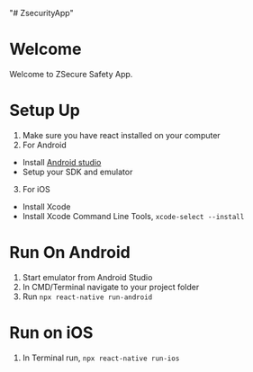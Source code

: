 "# ZsecurityApp" 
# Welcome

Welcome to ZSecure Safety App.

# Setup Up
1. Make sure you have react installed on your computer
2. For Android
  * Install [Android studio](https://developer.android.com/studio)
  * Setup your SDK and emulator
3. For iOS
  * Install Xcode
  * Install Xcode Command Line Tools, `xcode-select --install`

# Run On Android
1. Start emulator from Android Studio
2. In CMD/Terminal navigate to your project folder
3. Run `npx react-native run-android`

# Run on iOS
1. In Terminal run, `npx react-native run-ios`
